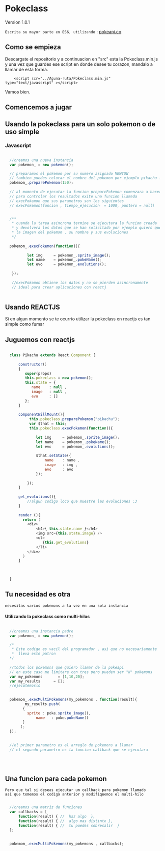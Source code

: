 # Pokeclass

  Version 1.0.1

``` Escrita su mayor parte en ES6, utilizando ``` : [pokeapi.co](https://pokeapi.co/docsv1/)

## Como se empieza 
  
  Descargate el repositorio y a continuacion en "src" esta la Pokeclass.min.js y una vez que guardes ese script 
  en donde desee tu corazon, mandalo a llamar de esta forma.

```
    <script scr="../Aguna-ruta/Pokeclass.min.js" type="text/javascript" ></script>
```

  Vamos bien.

## Comencemos a jugar 

## Usando la pokeclass para un solo pokemon o de uso simple 
### Javascript
```js

  //creamos una nueva instancia 
  var pokemon_ = new pokemon();

  // preparamos el pokemon por su numero asignado MEWTOW
  // tambien puedes colocar el nombre del pokemon por ejemplo pikachu :3
  pokemon_.preparePokemon(150); 
  
  // al momento de ejecutar la funcion preparePokemon comenzara a hacer una tarea asincrona
  // para controlar los resultados exite una funcion llamada 
  // execPokemon que sus parametros son los siguientes
  // execPokemon(funcion , tiempo_ejecucion  = 1000, puntero = null)


  /**
   * cuando la tarea asincrona termine se ejecutara la funcion creada 
   * y devolvera los datos que se han solicitado por ejemplo quiero que me devuelva
   * la imagen del pokemon , su nombre y sus evoluciones
   */
   
  pokemon_.execPokemon(function(){
         
          let img     = pokemon_.sprite_image();
          let name    = pokemon_.pokeName();
          let evo     = pokemon_.evolutions();
                               
   });
   
   //execPokemon obtiene los datos y no se pierden asincronamente 
   // ideal para crear aplicaciones con reactj 
 
```

## Usando REACTJS
  
  Si en algun momento se te ocurrio utilizar la pokeclass en reactjs es tan simple como fumar 

## Juguemos con reactjs 
```js

  class Pikachu extends React.Component {
  
      constructor()
      {
         super(props)
         this.pokeclass = new pokemon();
         this.state = {
            name    : null , 
            image   : null ,
            evo     : []
         };
      }
      
      componentWillMount(){
           this.pokeclass.preparePokemon("pikachu");
           var $that = this;
           this.pokeclass.execPokemon(function(){
         
              let img     = pokemon_.sprite_image();
              let name    = pokemon_.pokeName();
              let evo     = pokemon_.evolutions();
              
              $that.setState({
                  name    : name ,
                  image   : img ,
                  evo     : evo
              });
                               
          });
      }
      
      get_evolutions(){
          //algun codigo loco que muestre las evoluciones :3
      }
      
      render (){
        return (
          <div>
              <h4>{ this.state.name }</h4>
              <img src={this.state.image} />
              <ul>
                 {this.get_evolutions}
              </li>
          </div>
        )
      }
      
      
  
  }

```

## Tu necesidad es otra 

``` necesitas varios pokemons a la vez en una sola instancia ```


#### Utilizando la pokeclass como multi-hilos 
```js

  //creamos una instancia padre
  var pokemon_ = new pokemon();

  /*
   * Este codigo es vacil del programador , asi que no necesariamente 
   *  lleva este patron 
  */
  
  //todos los pokemons que quiero llamar de la pokeapi 
  // en este caso me limitare con tres pero pueden ser "N" pokemons 
  var my_pokemons 		= [1,10,20];
  var my_results      = [];
  //ejecutemoslo 
  
  
  pokemon_.execMultiPokemons(my_pokemons , function(result){
	     my_results.push(
        {
          sprite : poke.sprite_image(),
		      name   : poke.pokeName()
        }
       );
  });
  
  
  //el primer parametro es el arreglo de pokemons a llamar
  // el segundo parametro es la funcion callback que se ejecutara 
   
 
 
```

## Una funcion para cada pokemon 

    Pero que tal si deseas ejecutar un callback para pokemon llamado 
    asi que tomemos el codigo anterior y modifiquemos el multi-hilo

```js

  //creamos una matriz de funciones 
  var callbacks = [
      function(result) { //  haz algo  },
      function(result) { //  algo mas distinto },
      function(result) { //  tu puedes sobresalir  }
  ];
  
  
  pokemon_.execMultiPokemons(my_pokemons , callbacks);
  
  

```



